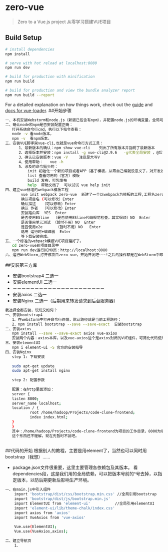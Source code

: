 # zero-vue

> Zero to a Vue.js project 从零学习搭建VUE项目

## Build Setup

``` bash
# install dependencies
npm install

# serve with hot reload at localhost:8080
npm run dev

# build for production with minification
npm run build

# build for production and view the bundle analyzer report
npm run build --report
```

For a detailed explanation on how things work, check out the [guide](http://vuejs-templates.github.io/webpack/) and [docs for vue-loader](http://vuejs.github.io/vue-loader).
##开始步骤
```bash
一、本机安装Webstorm和node.js（新版已包含有npm），并配置node.js的环境变量，全局可用。
二、确认node和npm是否安装配置正确：
   打开系统命令行cmd，执行以下指令查看：
   node -v 看node版本，
   npm -v  看npm版本。
三、安装VUE脚手架vue-cli,也就是vue命令行方式工具：
      1、最新版本的确认：npm show vue-cli    列出了所有版本并指明了最新版本
      2、选择版本并安装：npm install -g vue-cli@2.9.6   -g代表全局安装 ，@后面指定版本号
      3、确认已安装版本：vue -V     注意是大写V
      4、使用帮助：   vue -h
      5、涉及的命令挺少的：
          init 初始化一个新的项目或者APP（基于模板，从零自己编就没意义了，对开发效率也影响）
          list 查看可用的（官方）模板
          build 发布，打包发布
          help  帮助文档了  可以试试 vue help init
四、建立vue标准的webpack模板工程
       vue init webpack zero-vue  新建了一个以webpack为模板的工程,工程名zero-vue
       确认项目名 (可以修改）Enter
       确认描述   （可以修改）Enter
       确认 作者  （可以修改）Enter
       安装路由库  YES  Enter
       是否使用ESline  （是否使用ESline代码规范检查，其实很烦）NO  Enter
       是否使用单元测试	（暂时不用）NO  Enter 
       是否使用e2e  	（暂时不用）NO   Enter
       选用 运行时+编译器  Enter
       等下载安装完成。
五、一个标准的webpack模板VUE项目建好了。
   cd zero-vue到项目目录中
   npm run dev运行DEMO页：http://localhost:8080
六、运行WebStorm,打开该项目zero-vue，开始开发吧~~~!之后的操作都是在WebStorm中即可。
```
##安装第三方库
 * 安装bootstrap4  二选一
 * 安装elementUI   二选一
 * －－－－－－－－－－－－－－－－－－－－－
 * 安装axios 二选一
 * 安装Nginx 二选一（后期用来转发请求到后台服务器）
```bash
我选择全都安装，玩玩又如何？
一、安装bootstrap4
   1、在webstorm中打开命令行终端，默认路径就是当前工程路径；
   2、npm install bootstrap --save --save-exact  安装bootstrap
二、安装axios
   npm install --save --save-exact axios vue-axios
   安装两个内容：axios本库，以及vue-axios这个是axios封闭的VUE组件，可简化代码使用
三、安装elementUI
   npm i element-ui -S 官方的安装指导
四、安装Nginx
   step 1: 下载安装 
     
   sudo apt-get update
   sudo apt-get install nginx
   
   step 2: 配置参数
   
   配置：在http里面添加：   
   server {
   listen 8000;
   server_name localhost;
   location / {
           root /home/hadoop/Projects/code-clone-frontend;
           index index.html;
   }
   }
   其中：/home/hadoop/Projects/code-clone-frontend为项目的工作目录，8000为端口号。
   这个东西还不理解，现在先暂时不装吧。
   
```
##代码的开始
根据别人的教程，主要是用element了，当然也可以同时用bootstrap（我想）……

* package.json文件很重要，这里主要管理各依赖包及其版本。
  看dependencies段，这是我们用的全局依赖，可以把版本号前的^号去掉，以指定版本，以防后期更新后影响生产环境。
```bash
一、在main.js中引入组件
    import 'bootstrap/dist/css/bootstrap.min.css' //全局引用bootstrap
    import 'bootstrap/dist/js/bootstrap.min.js'
    import ElementUI from 'element-ui'           //全局引用elementUI
    import 'element-ui/lib/theme-chalk/index.css'
    import axios from 'axios'
    import VueAxios from 'vue-axios'
    
    Vue.use(ElementUI);
    Vue.use(VueAxios,axios);
    
二、建立导航页
    1、
    
```
